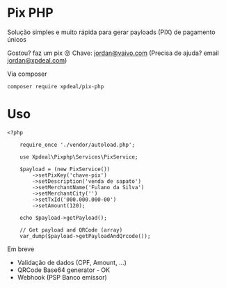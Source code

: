 # Pix PHP

Solução simples e muito rápida para gerar payloads (PIX) de pagamento únicos

Gostou? faz um pix 😜 Chave: jordan@vaivo.com (Precisa de ajuda? email jordan@xpdeal.com)

 Via composer

    composer require xpdeal/pix-php


# Uso

    <?php
    
	    require_once './vendor/autoload.php';
	    
	    use Xpdeal\Pixphp\Services\PixService;
	    
	    $payload = (new PixService())
		    ->setPixKey('chave-pix')
		    ->setDescription('venda de sapato')
		    ->setMerchantName('Fulano da Silva')
		    ->setMerchantCity('')
		    ->setTxId('000.000.000-00')
		    ->setAmount(120);
		    
	    echo $payload->getPayload();

        // Get payload and QRCode (array)
        var_dump($payload->getPayloadAndQrcode());


Em breve

 - Validação de dados (CPF, Amount, ...)
 - QRCode Base64 generator - OK
 - Webhook (PSP Banco emissor)
